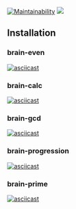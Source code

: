 [![Maintainability](https://api.codeclimate.com/v1/badges/b69a381664dd4ebef3c5/maintainability)](https://codeclimate.com/github/irestone/frontend-project-lvl1/maintainability) ![](https://github.com/irestone/frontend-project-lvl1/workflows/CI/badge.svg)

## Installation

### brain-even

[![asciicast](https://asciinema.org/a/6ay27ptIAmUsB0ugMXxJTxa5P.svg)](https://asciinema.org/a/6ay27ptIAmUsB0ugMXxJTxa5P)

### brain-calc

[![asciicast](https://asciinema.org/a/sC80faN7OSlE82DkTAOTTOLVv.svg)](https://asciinema.org/a/sC80faN7OSlE82DkTAOTTOLVv)

### brain-gcd

[![asciicast](https://asciinema.org/a/2A2RI3yZn9IevJ7FBjWwT5Xwc.svg)](https://asciinema.org/a/2A2RI3yZn9IevJ7FBjWwT5Xwc)

### brain-progression

[![asciicast](https://asciinema.org/a/p2sRThegvNA2GVE70mQNDg4XA.svg)](https://asciinema.org/a/p2sRThegvNA2GVE70mQNDg4XA)

### brain-prime

[![asciicast](https://asciinema.org/a/Uda0favEgtbbddX4TC9E3vvik.svg)](https://asciinema.org/a/Uda0favEgtbbddX4TC9E3vvik)
